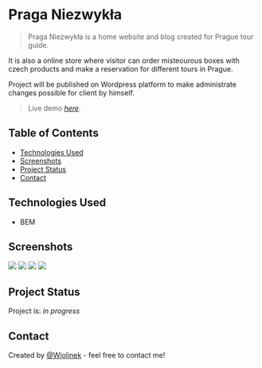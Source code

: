 # Praga Niezwykła

> Praga Niezwykła is a home website and blog created for Prague tour guide.

It is also a online store where visitor can order misteourous boxes with czech products and make a reservation for different tours in Prague.

Project will be published on Wordpress platform to make administrate changes possible for client by himself.


> Live demo [_here_](https://www.example.com).


## Table of Contents
* [Technologies Used](#technologies-used)
* [Screenshots](#screenshots)
* [Project Status](#project-status)
* [Contact](#contact)


## Technologies Used
- BEM


## Screenshots
![](public/main.png)
![](public/walks.png)
![](public/boxes.png)
![](public/blog.png)


## Project Status
Project is: _in progress_


## Contact
Created by [@Wiolinek](https://www.u-v.codes) - feel free to contact me!
